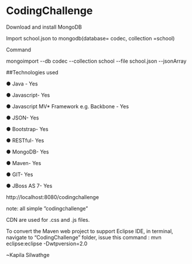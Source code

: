 CodingChallenge
===============


Download and install MongoDB

Import  school.json to mongodb(database= codec, collection =school)

Command

mongoimport --db codec --collection school --file school.json  --jsonArray


##Technologies used

● Java - Yes

● Javascript- Yes

● Javascript MV* Framework e.g. Backbone - Yes

● JSON- Yes

● Bootstrap- Yes

● RESTful- Yes

● MongoDB- Yes

● Maven- Yes

● GIT- Yes

● JBoss AS 7- Yes


http://localhost:8080/codingchallenge

note: all simple ”codingchallenge”

CDN are used for .css and .js files.

To convert the Maven web project to support Eclipse IDE, in terminal, navigate to “CodingChallenge” folder, issue this command :
mvn eclipse:eclipse -Dwtpversion=2.0




~Kapila Silwathge
